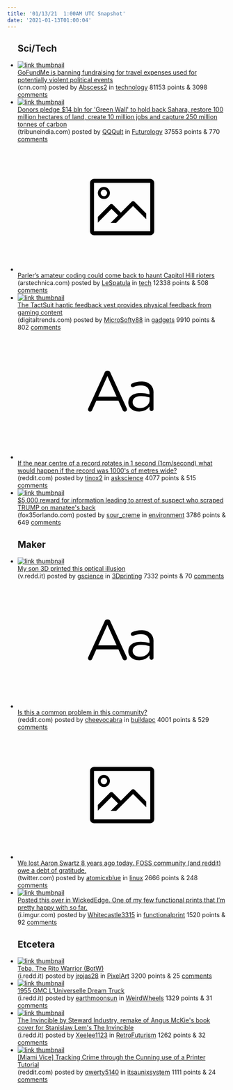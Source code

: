 ```yaml
---
title: '01/13/21  1:00AM UTC Snapshot'
date: '2021-01-13T01:00:04'
---
```

<ul>
<h2>Sci/Tech</h2>

<li><a href='https://www.cnn.com/2021/01/11/business/gofundme-ban-trump-travel-trnd/index.html'><img src='https://b.thumbs.redditmedia.com/3ukpJb5t66qSFpaYrlkNVdsws2VjmXj2paZ6jYI_OVY.jpg' alt='link thumbnail'></a><div><div class='linkTitle'><a href='https://www.cnn.com/2021/01/11/business/gofundme-ban-trump-travel-trnd/index.html'>GoFundMe is banning fundraising for travel expenses used for potentially violent political events</a></div>(cnn.com) posted by <a href='https://www.reddit.com/user/Abscess2'>Abscess2</a> in <a href='https://www.reddit.com/r/technology'>technology</a> 81153 points & 3098 <a href='https://www.reddit.com/r/technology/comments/kviwjb/gofundme_is_banning_fundraising_for_travel/'>comments</a></div></li>

<li><a href='https://www.tribuneindia.com/news/schools/donors-pledge-14-bln-for-green-wall-to-hold-back-sahara-197018'><img src='https://b.thumbs.redditmedia.com/y84Ax8OQ0fNsPfkvcKKKav38svor2nLbCmQt5KbrmoE.jpg' alt='link thumbnail'></a><div><div class='linkTitle'><a href='https://www.tribuneindia.com/news/schools/donors-pledge-14-bln-for-green-wall-to-hold-back-sahara-197018'>Donors pledge $14 bln for 'Green Wall' to hold back Sahara, restore 100 million hectares of land, create 10 million jobs and capture 250 million tonnes of carbon</a></div>(tribuneindia.com) posted by <a href='https://www.reddit.com/user/QQQult'>QQQult</a> in <a href='https://www.reddit.com/r/Futurology'>Futurology</a> 37553 points & 770 <a href='https://www.reddit.com/r/Futurology/comments/kvmxtl/donors_pledge_14_bln_for_green_wall_to_hold_back/'>comments</a></div></li>

<li><a href='https://arstechnica.com/information-technology/2021/01/parlers-amateur-coding-could-come-back-to-haunt-capitol-hill-rioters/'><svg version='1.1' viewBox='-34 -14 104 64' preserveAspectRatio='xMidYMid meet' xmlns='http://www.w3.org/2000/svg' xmlns:xlink='http://www.w3.org/1999/xlink'>
    <title>link thumbnail</title>
    <path d='M32,4H4A2,2,0,0,0,2,6V30a2,2,0,0,0,2,2H32a2,2,0,0,0,2-2V6A2,2,0,0,0,32,4ZM4,30V6H32V30Z'></path>
    <path d='M8.92,14a3,3,0,1,0-3-3A3,3,0,0,0,8.92,14Zm0-4.6A1.6,1.6,0,1,1,7.33,11,1.6,1.6,0,0,1,8.92,9.41Z'></path>
    <path d='M22.78,15.37l-5.4,5.4-4-4a1,1,0,0,0-1.41,0L5.92,22.9v2.83l6.79-6.79L16,22.18l-3.75,3.75H15l8.45-8.45L30,24V21.18l-5.81-5.81A1,1,0,0,0,22.78,15.37Z'></path>
    </svg></a><div><div class='linkTitle'><a href='https://arstechnica.com/information-technology/2021/01/parlers-amateur-coding-could-come-back-to-haunt-capitol-hill-rioters/'>Parler’s amateur coding could come back to haunt Capitol Hill rioters</a></div>(arstechnica.com) posted by <a href='https://www.reddit.com/user/LeSpatula'>LeSpatula</a> in <a href='https://www.reddit.com/r/tech'>tech</a> 12338 points & 508 <a href='https://www.reddit.com/r/tech/comments/kvw02g/parlers_amateur_coding_could_come_back_to_haunt/'>comments</a></div></li>

<li><a href='https://www.digitaltrends.com/gaming/ces-2021-haptic-feedback-vest-vr-virtual-reality-bhaptics/?utm_source=Reddit&amp;utm_medium=Web&amp;utm_campaign=PD'><img src='https://a.thumbs.redditmedia.com/7VmabSnHMipXLo7UzSLeCPIIAmkbaVxiXxnkfYrPW-4.jpg' alt='link thumbnail'></a><div><div class='linkTitle'><a href='https://www.digitaltrends.com/gaming/ces-2021-haptic-feedback-vest-vr-virtual-reality-bhaptics/?utm_source=Reddit&amp;utm_medium=Web&amp;utm_campaign=PD'>The TactSuit haptic feedback vest provides physical feedback from gaming content</a></div>(digitaltrends.com) posted by <a href='https://www.reddit.com/user/MicroSofty88'>MicroSofty88</a> in <a href='https://www.reddit.com/r/gadgets'>gadgets</a> 9910 points & 802 <a href='https://www.reddit.com/r/gadgets/comments/kvr7xv/the_tactsuit_haptic_feedback_vest_provides/'>comments</a></div></li>

<li><a href='https://www.reddit.com/r/askscience/comments/kvnieo/if_the_near_centre_of_a_record_rotates_in_1/'><svg version='1.1' viewBox='-34 -12 104 64' preserveAspectRatio='xMidYMid slice' xmlns='http://www.w3.org/2000/svg' xmlns:xlink='http://www.w3.org/1999/xlink'>
    <title>text link thumbnail</title>
    <path d='M12.19,8.84a1.45,1.45,0,0,0-1.4-1h-.12a1.46,1.46,0,0,0-1.42,1L1.14,26.56a1.29,1.29,0,0,0-.14.59,1,1,0,0,0,1,1,1.12,1.12,0,0,0,1.08-.77l2.08-4.65h11l2.08,4.59a1.24,1.24,0,0,0,1.12.83,1.08,1.08,0,0,0,1.08-1.08,1.64,1.64,0,0,0-.14-.57ZM6.08,20.71l4.59-10.22,4.6,10.22Z'>
    </path>
    <path d='M32.24,14.78A6.35,6.35,0,0,0,27.6,13.2a11.36,11.36,0,0,0-4.7,1,1,1,0,0,0-.58.89,1,1,0,0,0,.94.92,1.23,1.23,0,0,0,.39-.08,8.87,8.87,0,0,1,3.72-.81c2.7,0,4.28,1.33,4.28,3.92v.5a15.29,15.29,0,0,0-4.42-.61c-3.64,0-6.14,1.61-6.14,4.64v.05c0,2.95,2.7,4.48,5.37,4.48a6.29,6.29,0,0,0,5.19-2.48V26.9a1,1,0,0,0,1,1,1,1,0,0,0,1-1.06V19A5.71,5.71,0,0,0,32.24,14.78Zm-.56,7.7c0,2.28-2.17,3.89-4.81,3.89-1.94,0-3.61-1.06-3.61-2.86v-.06c0-1.8,1.5-3,4.2-3a15.2,15.2,0,0,1,4.22.61Z'>
    </path>
    </svg></a><div><div class='linkTitle'><a href='https://www.reddit.com/r/askscience/comments/kvnieo/if_the_near_centre_of_a_record_rotates_in_1/'>If the near centre of a record rotates in 1 second (1cm/second) what would happen if the record was 1000's of metres wide?</a></div>(reddit.com) posted by <a href='https://www.reddit.com/user/tinox2'>tinox2</a> in <a href='https://www.reddit.com/r/askscience'>askscience</a> 4077 points & 515 <a href='https://www.reddit.com/r/askscience/comments/kvnieo/if_the_near_centre_of_a_record_rotates_in_1/'>comments</a></div></li>

<li><a href='https://www.fox35orlando.com/news/5000-reward-for-information-leading-to-arrest-of-suspect-who-wrote-trump-on-manatees-back'><img src='https://a.thumbs.redditmedia.com/GL0pg4JFdmbu2uIn-zzelJmrTg0G1PEdLJjaPQFIf_8.jpg' alt='link thumbnail'></a><div><div class='linkTitle'><a href='https://www.fox35orlando.com/news/5000-reward-for-information-leading-to-arrest-of-suspect-who-wrote-trump-on-manatees-back'>$5,000 reward for information leading to arrest of suspect who scraped TRUMP on manatee's back</a></div>(fox35orlando.com) posted by <a href='https://www.reddit.com/user/sour_creme'>sour_creme</a> in <a href='https://www.reddit.com/r/environment'>environment</a> 3786 points & 649 <a href='https://www.reddit.com/r/environment/comments/kvkmxn/5000_reward_for_information_leading_to_arrest_of/'>comments</a></div></li>

<h2>Maker</h2>

<li><a href='https://v.redd.it/5s0togjvata61'><img src='https://b.thumbs.redditmedia.com/6cYI44OYd0Qgft-TASE5SyvPG0phj-X7BkxzXAlJzUM.jpg' alt='link thumbnail'></a><div><div class='linkTitle'><a href='https://v.redd.it/5s0togjvata61'>My son 3D printed this optical illusion</a></div>(v.redd.it) posted by <a href='https://www.reddit.com/user/gscience'>gscience</a> in <a href='https://www.reddit.com/r/3Dprinting'>3Dprinting</a> 7332 points & 70 <a href='https://www.reddit.com/r/3Dprinting/comments/kvi6q4/my_son_3d_printed_this_optical_illusion/'>comments</a></div></li>

<li><a href='https://www.reddit.com/r/buildapc/comments/kvtoh3/is_this_a_common_problem_in_this_community/'><svg version='1.1' viewBox='-34 -12 104 64' preserveAspectRatio='xMidYMid slice' xmlns='http://www.w3.org/2000/svg' xmlns:xlink='http://www.w3.org/1999/xlink'>
    <title>text link thumbnail</title>
    <path d='M12.19,8.84a1.45,1.45,0,0,0-1.4-1h-.12a1.46,1.46,0,0,0-1.42,1L1.14,26.56a1.29,1.29,0,0,0-.14.59,1,1,0,0,0,1,1,1.12,1.12,0,0,0,1.08-.77l2.08-4.65h11l2.08,4.59a1.24,1.24,0,0,0,1.12.83,1.08,1.08,0,0,0,1.08-1.08,1.64,1.64,0,0,0-.14-.57ZM6.08,20.71l4.59-10.22,4.6,10.22Z'>
    </path>
    <path d='M32.24,14.78A6.35,6.35,0,0,0,27.6,13.2a11.36,11.36,0,0,0-4.7,1,1,1,0,0,0-.58.89,1,1,0,0,0,.94.92,1.23,1.23,0,0,0,.39-.08,8.87,8.87,0,0,1,3.72-.81c2.7,0,4.28,1.33,4.28,3.92v.5a15.29,15.29,0,0,0-4.42-.61c-3.64,0-6.14,1.61-6.14,4.64v.05c0,2.95,2.7,4.48,5.37,4.48a6.29,6.29,0,0,0,5.19-2.48V26.9a1,1,0,0,0,1,1,1,1,0,0,0,1-1.06V19A5.71,5.71,0,0,0,32.24,14.78Zm-.56,7.7c0,2.28-2.17,3.89-4.81,3.89-1.94,0-3.61-1.06-3.61-2.86v-.06c0-1.8,1.5-3,4.2-3a15.2,15.2,0,0,1,4.22.61Z'>
    </path>
    </svg></a><div><div class='linkTitle'><a href='https://www.reddit.com/r/buildapc/comments/kvtoh3/is_this_a_common_problem_in_this_community/'>Is this a common problem in this community?</a></div>(reddit.com) posted by <a href='https://www.reddit.com/user/cheevocabra'>cheevocabra</a> in <a href='https://www.reddit.com/r/buildapc'>buildapc</a> 4001 points & 529 <a href='https://www.reddit.com/r/buildapc/comments/kvtoh3/is_this_a_common_problem_in_this_community/'>comments</a></div></li>

<li><a href='https://twitter.com/beadmomsw/status/1348650602918764544'><svg version='1.1' viewBox='-34 -14 104 64' preserveAspectRatio='xMidYMid meet' xmlns='http://www.w3.org/2000/svg' xmlns:xlink='http://www.w3.org/1999/xlink'>
    <title>link thumbnail</title>
    <path d='M32,4H4A2,2,0,0,0,2,6V30a2,2,0,0,0,2,2H32a2,2,0,0,0,2-2V6A2,2,0,0,0,32,4ZM4,30V6H32V30Z'></path>
    <path d='M8.92,14a3,3,0,1,0-3-3A3,3,0,0,0,8.92,14Zm0-4.6A1.6,1.6,0,1,1,7.33,11,1.6,1.6,0,0,1,8.92,9.41Z'></path>
    <path d='M22.78,15.37l-5.4,5.4-4-4a1,1,0,0,0-1.41,0L5.92,22.9v2.83l6.79-6.79L16,22.18l-3.75,3.75H15l8.45-8.45L30,24V21.18l-5.81-5.81A1,1,0,0,0,22.78,15.37Z'></path>
    </svg></a><div><div class='linkTitle'><a href='https://twitter.com/beadmomsw/status/1348650602918764544'>We lost Aaron Swartz 8 years ago today. FOSS community (and reddit) owe a debt of gratitude.</a></div>(twitter.com) posted by <a href='https://www.reddit.com/user/atomicxblue'>atomicxblue</a> in <a href='https://www.reddit.com/r/linux'>linux</a> 2666 points & 248 <a href='https://www.reddit.com/r/linux/comments/kvk19w/we_lost_aaron_swartz_8_years_ago_today_foss/'>comments</a></div></li>

<li><a href='https://i.imgur.com/SmQ7lzx.jpg'><img src='https://b.thumbs.redditmedia.com/eFQ2S3xEkMyOJRU0LYNDS1cQcjI8rMIHGxvyjhzKV5M.jpg' alt='link thumbnail'></a><div><div class='linkTitle'><a href='https://i.imgur.com/SmQ7lzx.jpg'>Posted this over in WickedEdge. One of my few functional prints that I’m pretty happy with so far.</a></div>(i.imgur.com) posted by <a href='https://www.reddit.com/user/Whitecastle3315'>Whitecastle3315</a> in <a href='https://www.reddit.com/r/functionalprint'>functionalprint</a> 1520 points & 92 <a href='https://www.reddit.com/r/functionalprint/comments/kvr302/posted_this_over_in_wickededge_one_of_my_few/'>comments</a></div></li>

<h2>Etcetera</h2>

<li><a href='https://i.redd.it/c67t632a9ua61.png'><img src='https://a.thumbs.redditmedia.com/FgXCFNTRD7GTraHMvqCvtpcgY-e2HHrHCjhcox2QAl0.jpg' alt='link thumbnail'></a><div><div class='linkTitle'><a href='https://i.redd.it/c67t632a9ua61.png'>Teba, The Rito Warrior (BotW)</a></div>(i.redd.it) posted by <a href='https://www.reddit.com/user/jrojas28'>jrojas28</a> in <a href='https://www.reddit.com/r/PixelArt'>PixelArt</a> 3200 points & 25 <a href='https://www.reddit.com/r/PixelArt/comments/kvlgp0/teba_the_rito_warrior_botw/'>comments</a></div></li>

<li><a href='https://i.redd.it/l4fyh9fpgwa61.jpg'><img src='https://b.thumbs.redditmedia.com/DggJ9vajgcN0njXWedRf-Rfqf9UQKuFiTGbUJfCd-GM.jpg' alt='link thumbnail'></a><div><div class='linkTitle'><a href='https://i.redd.it/l4fyh9fpgwa61.jpg'>1955 GMC L’Universelle Dream Truck</a></div>(i.redd.it) posted by <a href='https://www.reddit.com/user/earthmoonsun'>earthmoonsun</a> in <a href='https://www.reddit.com/r/WeirdWheels'>WeirdWheels</a> 1329 points & 31 <a href='https://www.reddit.com/r/WeirdWheels/comments/kvr9dm/1955_gmc_luniverselle_dream_truck/'>comments</a></div></li>

<li><a href='https://i.redd.it/5hssl3f6mxa61.jpg'><img src='https://b.thumbs.redditmedia.com/0IN31MrlnQ4guTTxxq9oglyodvwZbWJqi1MVSvl2bmI.jpg' alt='link thumbnail'></a><div><div class='linkTitle'><a href='https://i.redd.it/5hssl3f6mxa61.jpg'>The Invincible by Steward Industry, remake of Angus McKie's book cover for Stanislaw Lem's The Invincible</a></div>(i.redd.it) posted by <a href='https://www.reddit.com/user/Xeelee1123'>Xeelee1123</a> in <a href='https://www.reddit.com/r/RetroFuturism'>RetroFuturism</a> 1262 points & 32 <a href='https://www.reddit.com/r/RetroFuturism/comments/kvvh28/the_invincible_by_steward_industry_remake_of/'>comments</a></div></li>

<li><a href='https://www.reddit.com/gallery/kvjwfu'><img src='https://b.thumbs.redditmedia.com/Z1I5jrb0bySJdtA_EPfeaDW9s7p1T0RUgzjcD6xZeFU.jpg' alt='link thumbnail'></a><div><div class='linkTitle'><a href='https://www.reddit.com/gallery/kvjwfu'>[Miami Vice] Tracking Crime through the Cunning use of a Printer Tutorial</a></div>(reddit.com) posted by <a href='https://www.reddit.com/user/qwerty5140'>qwerty5140</a> in <a href='https://www.reddit.com/r/itsaunixsystem'>itsaunixsystem</a> 1111 points & 24 <a href='https://www.reddit.com/r/itsaunixsystem/comments/kvjwfu/miami_vice_tracking_crime_through_the_cunning_use/'>comments</a></div></li>

</ul>
